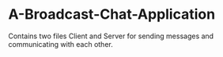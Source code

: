 # A-Broadcast-Chat-Application
Contains two files Client and Server for sending messages and communicating with each other.
